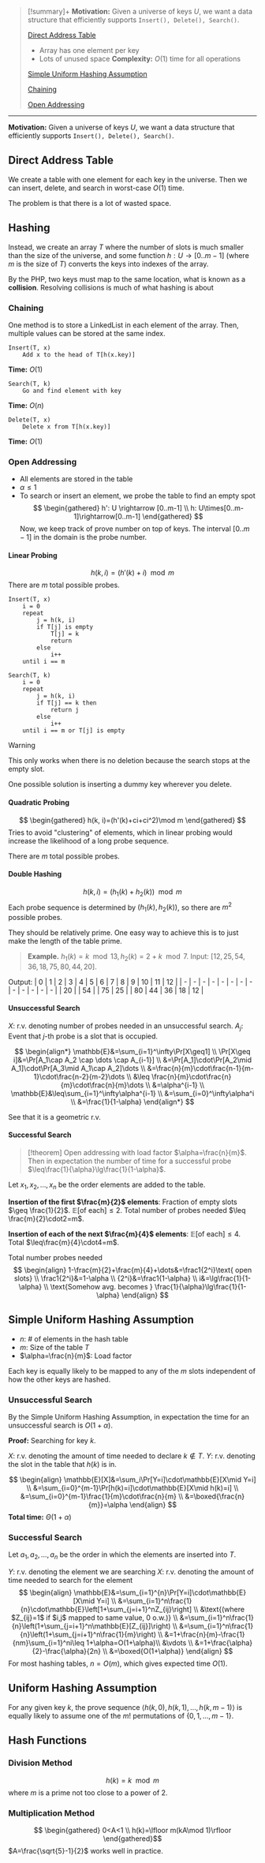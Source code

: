 >[!summary]+
>**Motivation:** Given a universe of keys $U$, we want a data structure that efficiently supports `Insert(), Delete(), Search()`.
>
>[Direct Address Table](Hashing.md#Direct%20Address%20Table)
>- Array has one element per key
>- Lots of unused space
>**Complexity:** $O(1)$ time for all operations
>
>[Simple Uniform Hashing Assumption](Hashing.md#Simple%20Uniform%20Hashing%20Assumption)
>
>
>[Chaining](Hashing.md#Chaining)
>
>[Open Addressing](Hashing.md#Open%20Addressing)
>
>

--- 

**Motivation:** Given a universe of keys $U$, we want a data structure that efficiently supports `Insert(), Delete(), Search()`.

## Direct Address Table

We create a table with one element for each key in the universe. Then we can insert, delete, and search in worst-case $O(1)$ time.

The problem is that there is a lot of wasted space.

## Hashing

Instead, we create an array $T$ where the number of slots is much smaller than the size of the universe, and some function $h: U\rightarrow \mathbb [0..m-1]$ (where $m$ is the size of $T$) converts the keys into indexes of the array.

By the PHP, two keys must map to the same location, what is known as a **collision**. Resolving collisions is much of what hashing is about

### Chaining

One method is to store a LinkedList in each element of the array. Then, multiple values can be stored at the same index.

```
Insert(T, x)
	Add x to the head of T[h(x.key)]
```

**Time:** $O(1)$

```
Search(T, k)
	Go and find element with key 
```

**Time:** $O(n)$

```
Delete(T, x)
	Delete x from T[h(x.key)]
```

**Time:** $O(1)$

### Open Addressing

- All elements are stored in the table
- $\alpha\leq 1$
- To search or insert an element, we probe the table to find an empty spot
$$
\begin{gathered}
h': U \rightarrow [0..m-1] \\
h: U\times[0..m-1]\rightarrow[0..m-1]
\end{gathered}
$$
Now, we keep track of prove number on top of keys. The interval $[0..m-1]$ in the domain is the probe number. 

#### Linear Probing
$$
h(k, i) = (h'(k)+i)\mod m
$$
There are $m$ total possible probes.

```
Insert(T, x)
	i = 0
	repeat
		j = h(k, i)
		if T[j] is empty
			T[j] = k
			return
		else
			i++
	until i == m
```

```
Search(T, k)
	i = 0
	repeat
		j = h(k, i)
		if T[j] == k then
			return j
		else
			i++
	until i == m or T[j] is empty
```

>[!warning]
>This only works when there is no deletion because the search stops at the empty slot.
>
>One possible solution is inserting a dummy key wherever you delete.

#### Quadratic Probing
$$
\begin{gathered}
h(k, i)=(h'(k)+ci+ci^2)\mod m
\end{gathered}
$$
Tries to avoid "clustering" of elements, which in linear probing would increase the likelihood of a long probe sequence.

There are $m$ total possible probes.

#### Double Hashing
$$
h(k,i)=(h_1(k)+h_2(k))\mod m
$$
Each probe sequence is determined by $(h_1(k),h_2(k))$, so there are $m^2$ possible probes.

They should be relatively prime. One easy way to achieve this is to just make the length of the table prime.

>**Example.** $h_1(k)=k\mod 13, h_2(k)=2+k\mod 7$. Input: $[12, 25, 54, 36, 18, 75, 80, 44, 20]$. 

Output:
| 0 | 1 | 2 | 3 | 4 | 5 | 6 | 7 | 8 | 9 | 10 | 11 | 12 |
| - | - | - | - | - | - | - | - | - | - | - | - | - |
| 20 | | 54 | | 75 | 25 | | 80 | 44 | 36 | 18 | 12 |

#### Unsuccessful Search

$X$: r.v. denoting number of probes needed in an unsuccessful search.
$A_j$: Event that $j$-th probe is a slot that is occupied.

$$
\begin{align*}
\mathbb{E}&=\sum_{i=1}^\infty\Pr[X\geq1] \\
	\Pr[X\geq i]&=\Pr[A_1\cap A_2 \cap \dots \cap A_{i-1}] \\
	&=\Pr[A_1]\cdot\Pr[A_2\mid A_1]\cdot\Pr[A_3\mid A_1\cap A_2]\dots \\
	&=\frac{n}{m}\cdot\frac{n-1}{m-1}\cdot\frac{n-2}{m-2}\dots \\
	&\leq \frac{n}{m}\cdot\frac{n}{m}\cdot\frac{n}{m}\dots \\
	&=\alpha^{i-1} \\
	\mathbb{E}&\leq\sum_{i=1}^\infty\alpha^{i-1} \\
	&=\sum_{i=0}^\infty\alpha^i \\
	&=\frac{1}{1-\alpha}
\end{align*}
$$

See that it is a geometric r.v.

#### Successful Search

>[!theorem]
>Open addressing with load factor $\alpha=\frac{n}{m}$. Then in expectation the number of time for a successful probe $\leq\frac{1}{\alpha}\lg\frac{1}{1-\alpha}$.

Let $x_1, x_2,\dots,x_n$ be the order elements are added to the table. 

**Insertion of the first $\frac{m}{2}$ elements**:
Fraction of empty slots $\geq \frac{1}{2}$. 
$\mathbb E[\text{of each}]\leq 2$. 
Total number of probes needed $\leq \frac{m}{2}\cdot2=m$.

**Insertion of each of the next $\frac{m}{4}$ elements**:
$\mathbb E[\text{of each}]\leq 4$.
Total $\leq\frac{m}{4}\cdot4=m$.

Total number probes needed 
$$
\begin{align}
1-\frac{m}{2}+\frac{m}{4}+\dots&=\frac1{2^i}\text{ open slots} \\
\frac1{2^i}&=1-\alpha \\
{2^i}&=\frac1{1-\alpha} \\
i&=\lg\frac{1}{1-\alpha} \\
\text{Somehow avg. becomes } \frac{1}{\alpha}\lg\frac{1}{1-\alpha}
\end{align}
$$


## Simple Uniform Hashing Assumption

- $n$: # of elements in the hash table
- $m$: Size of the table $T$
- $\alpha=\frac{n}{m}$: Load factor

Each key is equally likely to be mapped to any of the $m$ slots independent of how the other keys are hashed.

### Unsuccessful Search

By the Simple Uniform Hashing Assumption, in expectation the time for an unsuccessful search is $O(1+\alpha)$.

**Proof:** Searching for key $k$.

$X$: r.v. denoting the amount of time needed to declare $k\notin T$.
$Y$: r.v. denoting the slot in the table that $h(k)$ is in.

$$
\begin{align}
	\mathbb{E}[X]&=\sum_i\Pr[Y=i]\cdot\mathbb{E}[X\mid Y=i] \\
	&=\sum_{i=0}^{m-1}\Pr[h(k)=i]\cdot\mathbb{E}[X\mid h(k)=i] \\
	&=\sum_{i=0}^{m-1}\frac{1}{m}\cdot\frac{n}{m} \\
	&=\boxed{\frac{n}{m}}=\alpha
\end{align}
$$
**Total time:** $\Theta(1+\alpha)$

### Successful Search

Let $a_1, a_2, \dots, a_n$ be the order in which the elements are inserted into $T$.

$Y$: r.v. denoting the element we are searching
$X$: r.v. denoting the amount of time needed to search for the element
$$
\begin{align}
	\mathbb{E}&=\sum_{i=1}^{n}\Pr[Y=i]\cdot\mathbb{E}[X\mid Y=i] \\
	&=\sum_{i=1}^n\frac{1}{n}\cdot\mathbb{E}\left[1+\sum_{j=i+1}^nZ_{ij}\right] \\
	&\text{(where $Z_{ij}=1$ if $i,j$ mapped to same value, 0 o.w.)} \\
	&=\sum_{i=1}^n\frac{1}{n}\left(1+\sum_{j=i+1}^n\mathbb{E}[Z_{ij}]\right) \\
	&=\sum_{i=1}^n\frac{1}{n}\left(1+\sum_{j=i+1}^n\frac{1}{m}\right) \\
	&=1+\frac{n}{m}-\frac{1}{nm}\sum_{i=1}^ni\leq 1+\alpha=O(1+\alpha)\\
	&\vdots \\
	&=1+\frac{\alpha}{2}-\frac{\alpha}{2n} \\
	&=\boxed{O(1+\alpha)}
\end{align}
$$
For most hashing tables, $n=O(m)$, which gives expected time $O(1)$.

## Uniform Hashing Assumption

For any given key $k$, the prove sequence $\langle h(k,0), h(k,1),\dots,h(k,m-1)\rangle$ is equally likely to assume one of the $m!$ permutations of $\{0,1,\dots,m-1\}$.

## Hash Functions

### Division Method
$$h(k)=k\mod{m}$$
where $m$ is a prime not too close to a power of 2.

### Multiplication Method
$$
\begin{gathered}
0<A<1 \\
h(k)=\lfloor m(kA\mod 1)\rfloor
\end{gathered}$$
$A=\frac{\sqrt{5}-1}{2}$ works well in practice.

